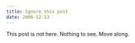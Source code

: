 ```yaml
---
title: Ignore this post
date: 2006-12-13
---
```


This post is not here. Nothing to see. Move along.
